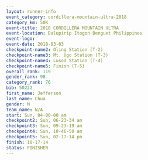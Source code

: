 ```yaml
---
layout: runner-info 
event_category: cordillera-mountain-ultra-2018 
category_km: 50K 
event-title: 2018 CORDILLERA MOUNTAIN ULTRA 
event-location: Dalupirip Itogon Benguet Philippines 
event-logo: 
event-date: 2018-03-03 
checkpoint-name2: Oling Station (T-2) 
checkpoint-name3: Mt. Ugo Station (T-3) 
checkpoint-name4: Lusod Station (T-4) 
checkpoint-name5: Finish (T-5) 
overall_rank: 119
gender_rank: 98
category_rank: 76
bib: 50222
first_name: Jefferson
last_name: Chua
gender: M
team_name: N/A
start: Sun, 04-00-00 am
checkpoint2: Sun, 06-23-34 am
checkpoint3: Sun, 09-23-19 am
checkpoint4: Sun, 10-46-50 am
checkpoint5: Sun, 02-17-14 pm
finish: 10-17-14
status: FINISHER
---
```

